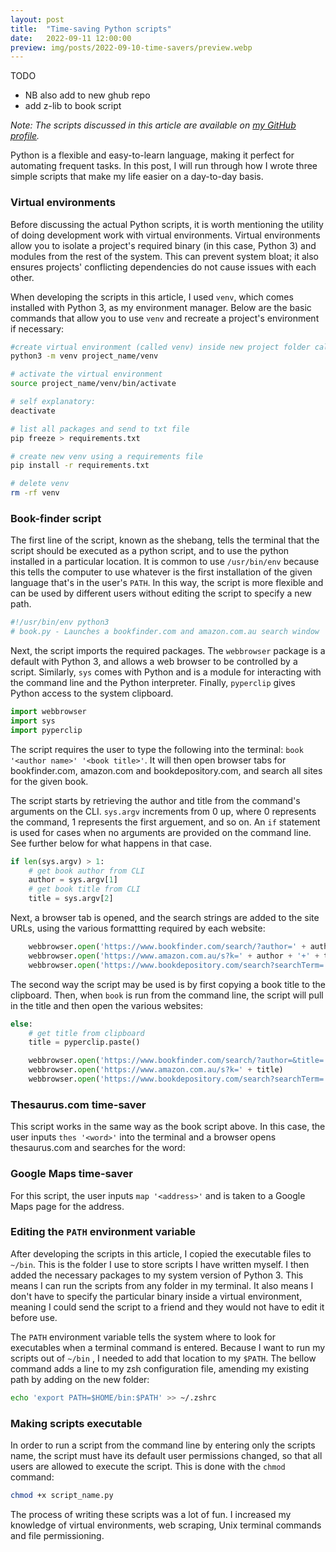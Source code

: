 ```yaml
---
layout: post
title:  "Time-saving Python scripts"
date:   2022-09-11 12:00:00
preview: img/posts/2022-09-10-time-savers/preview.webp
---
```

TODO
- NB also add to new ghub repo
- add z-lib to book script

*Note: The scripts discussed in this article are available on [my GitHub profile]().*

Python is a flexible and easy-to-learn language, making it perfect for automating frequent tasks. In this post, I will run through how I wrote three simple scripts that make my life easier on a day-to-day basis.

### Virtual environments
Before discussing the actual Python scripts, it is worth mentioning the utility of doing development work with virtual environments. Virtual environments allow you to isolate a project's required binary (in this case, Python 3) and modules from the rest of the system. This can prevent system bloat; it also ensures projects' conflicting dependencies do not cause issues with each other. 

When developing the scripts in this article, I used `venv`, which comes installed with Python 3, as my environment manager. Below are the basic commands that allow you to use `venv` and recreate a project's environment if necessary:
```bash
#create virtual environment (called venv) inside new project folder called project_name
python3 -m venv project_name/venv

# activate the virtual environment
source project_name/venv/bin/activate 

# self explanatory:
deactivate 

# list all packages and send to txt file
pip freeze > requirements.txt 

# create new venv using a requirements file
pip install -r requirements.txt

# delete venv
rm -rf venv
```

### Book-finder script
The first line of the script, known as the shebang, tells the terminal that the script should be executed as a python script, and to use the python installed in a particular location. It is common to use `/usr/bin/env` because this tells the computer to use whatever is the first installation of the given language that's in the user's `PATH`. In this way, the script is more flexible and can be used by different users without editing the script to specify a new path.
```python
#!/usr/bin/env python3
# book.py - Launches a bookfinder.com and amazon.com.au search window
```
Next, the script imports the required packages. The `webbrowser` package is a default with Python 3, and allows a web browser to be controlled by a script. Similarly, `sys` comes with Python and is a module for interacting with the command line and the Python interpreter. Finally, `pyperclip` gives Python access to the system clipboard.
```python
import webbrowser
import sys
import pyperclip
```
The script requires the user to type the following into the terminal: `book '<author name>' '<book title>'`. It will then open browser tabs for bookfinder.com, amazon.com and bookdepository.com, and search all sites for the given book.

The script starts by retrieving the author and title from the command's arguments on the CLI. `sys.argv` increments from 0 up, where 0 represents the command, 1 represents the first arguement, and so on. An `if` statement is used for cases when no arguments are provided on the command line. See further below for what happens in that case.
```python
if len(sys.argv) > 1:
    # get book author from CLI
    author = sys.argv[1]
    # get book title from CLI
    title = sys.argv[2]
```
Next, a browser tab is opened, and the search strings are added to the site URLs, using the various formattting required by each website:
```python
    webbrowser.open('https://www.bookfinder.com/search/?author=' + author + '&title=' + title + '&lang=en&isbn=&new_used=*&destination=au&currency=AUD&mode=basic&st=sr&ac=qr')
    webbrowser.open('https://www.amazon.com.au/s?k=' + author + '+' + title)
    webbrowser.open('https://www.bookdepository.com/search?searchTerm=' + author + '+' + title)
```
The second way the script may be used is by first copying a book title to the clipboard. Then, when `book` is run from the command line, the script will pull in the title and then open the various websites:
```python
else:
    # get title from clipboard
    title = pyperclip.paste()

    webbrowser.open('https://www.bookfinder.com/search/?author=&title=' + title + '&lang=en&isbn=&new_used=*&destination=au&currency=AUD&mode=basic&st=sr&ac=qr')
    webbrowser.open('https://www.amazon.com.au/s?k=' + title)
    webbrowser.open('https://www.bookdepository.com/search?searchTerm=' + title)

```
### Thesaurus.com time-saver
This script works in the same way as the book script above. In this case, the user inputs `thes '<word>'` into the terminal and a browser opens thesaurus.com and searches for the word:

### Google Maps time-saver
For this script, the user inputs `map '<address>'` and is taken to a Google Maps page for the address.


### Editing the `PATH` environment variable
After developing the scripts in this article, I copied the executable files to `~/bin`. This is the folder I use to store scripts I have written myself. I then added the necessary packages to my system version of Python 3. This means I can run the scripts from any folder in my terminal. It also means I don't have to specify the particular binary inside a virtual environment, meaning I could send the script to a friend and they would not have to edit it before use.

The `PATH` environment variable tells the system where to look for executables when a terminal command is entered. Because I want to run my scripts out of `~/bin` , I needed to add that location to my `$PATH`. The bellow command adds a line to my zsh configuration file, amending my existing path by adding on the new folder:
```bash
echo 'export PATH=$HOME/bin:$PATH' >> ~/.zshrc
```
### Making scripts executable
In order to run a script from the command line by entering only the scripts name, the script must have its default user permissions changed, so that all users are allowed to execute the script. This is done with the `chmod` command:
```bash
chmod +x script_name.py
```
The process of writing these scripts was a lot of fun. I increased my knowledge of virtual environments, web scraping, Unix terminal commands and file permissioning.